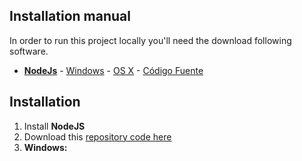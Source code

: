 ## Installation manual

In order to run this project locally you'll need the download following software.

* **[NodeJs](https://nodejs.org/)** - [Windows](https://nodejs.org/dist/v4.4.3/node-v4.4.3-x86.msi) - [OS X](https://nodejs.org/dist/v4.4.3/node-v4.4.3.pkg) - [Código Fuente](https://nodejs.org/dist/v4.4.3/node-v4.4.3.tar.gz)


## Installation

1. Install **NodeJS**
2. Download this [repository code here](https://github.com/PabloVallejo/web-server/archive/master.zip)
3. **Windows:**

